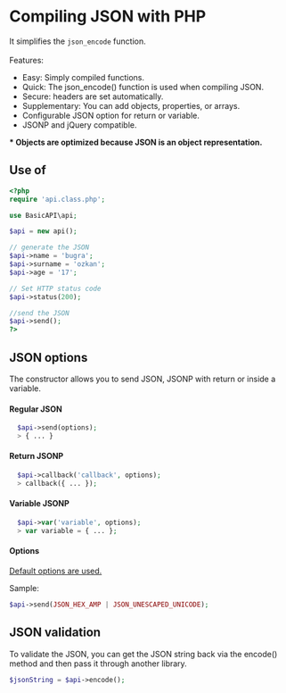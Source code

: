 # Compiling JSON with PHP
It simplifies the <code>json_encode</code> function.
<br>
<br>
Features:
<br>
<ul>
  <li>Easy: Simply compiled functions.</li>
  <li>Quick: The json_encode() function is used when compiling JSON.</li>
  <li>Secure: headers are set automatically.</li>
  <li>Supplementary: You can add objects, properties, or arrays.</li>
  <li>Configurable JSON option for return or variable.</li>
  <li>JSONP and jQuery compatible.</li>
</ul>
<b>* Objects are optimized because JSON is an object representation.</b>

## Use of

```php
<?php
require 'api.class.php';

use BasicAPI\api;

$api = new api();

// generate the JSON
$api->name = 'bugra';
$api->surname = 'ozkan';
$api->age = '17';

// Set HTTP status code
$api->status(200);

//send the JSON
$api->send();
?>
```

## JSON options

The constructor allows you to send JSON, JSONP with return or inside a variable.

#### Regular JSON

```php
  $api->send(options);
  > { ... }
```

#### Return JSONP

```php
  $api->callback('callback', options);
  > callback({ ... });
```

#### Variable JSONP

```php
  $api->var('variable', options);
  > var variable = { ... };
```

#### Options

[Default options are used.](http://php.net/manual/en/function.json-encode.php)

Sample:

```php
$api->send(JSON_HEX_AMP | JSON_UNESCAPED_UNICODE);
```

## JSON validation

To validate the JSON, you can get the JSON string back via the encode() method and then pass it through another library.

```php
$jsonString = $api->encode();
```
